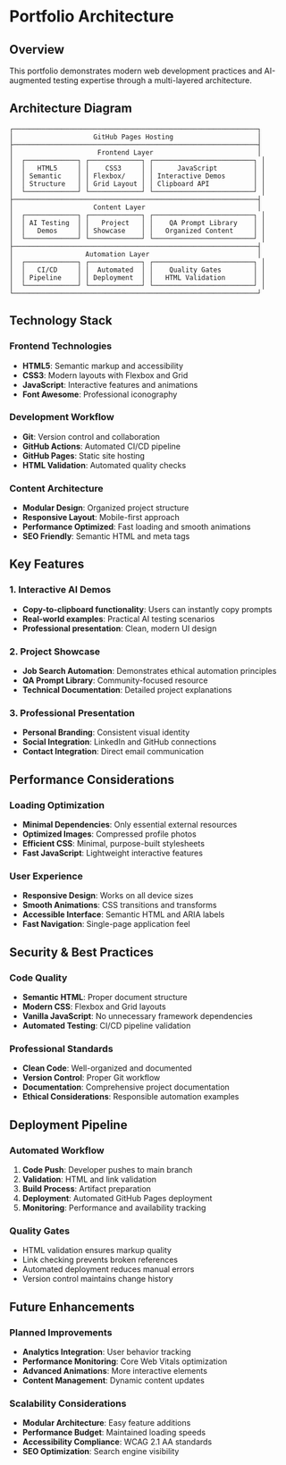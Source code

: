 # Portfolio Architecture

## Overview

This portfolio demonstrates modern web development practices and AI-augmented testing expertise through a multi-layered architecture.

## Architecture Diagram

```
┌─────────────────────────────────────────────────────────────┐
│                    GitHub Pages Hosting                     │
├─────────────────────────────────────────────────────────────┤
│                     Frontend Layer                          │
│  ┌─────────────┐ ┌─────────────┐ ┌─────────────────────────┐ │
│  │   HTML5     │ │    CSS3     │ │      JavaScript         │ │
│  │ Semantic    │ │ Flexbox/    │ │ Interactive Demos       │ │
│  │ Structure   │ │ Grid Layout │ │ Clipboard API           │ │
│  └─────────────┘ └─────────────┘ └─────────────────────────┘ │
├─────────────────────────────────────────────────────────────┤
│                    Content Layer                            │
│  ┌─────────────┐ ┌─────────────┐ ┌─────────────────────────┐ │
│  │ AI Testing  │ │   Project   │ │    QA Prompt Library    │ │
│  │   Demos     │ │ Showcase    │ │   Organized Content     │ │
│  └─────────────┘ └─────────────┘ └─────────────────────────┘ │
├─────────────────────────────────────────────────────────────┤
│                  Automation Layer                           │
│  ┌─────────────┐ ┌─────────────┐ ┌─────────────────────────┐ │
│  │   CI/CD     │ │  Automated  │ │    Quality Gates        │ │
│  │ Pipeline    │ │ Deployment  │ │   HTML Validation       │ │
│  └─────────────┘ └─────────────┘ └─────────────────────────┘ │
└─────────────────────────────────────────────────────────────┘
```

## Technology Stack

### Frontend Technologies
- **HTML5**: Semantic markup and accessibility
- **CSS3**: Modern layouts with Flexbox and Grid
- **JavaScript**: Interactive features and animations
- **Font Awesome**: Professional iconography

### Development Workflow
- **Git**: Version control and collaboration
- **GitHub Actions**: Automated CI/CD pipeline
- **GitHub Pages**: Static site hosting
- **HTML Validation**: Automated quality checks

### Content Architecture
- **Modular Design**: Organized project structure
- **Responsive Layout**: Mobile-first approach
- **Performance Optimized**: Fast loading and smooth animations
- **SEO Friendly**: Semantic HTML and meta tags

## Key Features

### 1. Interactive AI Demos
- **Copy-to-clipboard functionality**: Users can instantly copy prompts
- **Real-world examples**: Practical AI testing scenarios
- **Professional presentation**: Clean, modern UI design

### 2. Project Showcase
- **Job Search Automation**: Demonstrates ethical automation principles
- **QA Prompt Library**: Community-focused resource
- **Technical Documentation**: Detailed project explanations

### 3. Professional Presentation
- **Personal Branding**: Consistent visual identity
- **Social Integration**: LinkedIn and GitHub connections
- **Contact Integration**: Direct email communication

## Performance Considerations

### Loading Optimization
- **Minimal Dependencies**: Only essential external resources
- **Optimized Images**: Compressed profile photos
- **Efficient CSS**: Minimal, purpose-built stylesheets
- **Fast JavaScript**: Lightweight interactive features

### User Experience
- **Responsive Design**: Works on all device sizes
- **Smooth Animations**: CSS transitions and transforms
- **Accessible Interface**: Semantic HTML and ARIA labels
- **Fast Navigation**: Single-page application feel

## Security & Best Practices

### Code Quality
- **Semantic HTML**: Proper document structure
- **Modern CSS**: Flexbox and Grid layouts
- **Vanilla JavaScript**: No unnecessary framework dependencies
- **Automated Testing**: CI/CD pipeline validation

### Professional Standards
- **Clean Code**: Well-organized and documented
- **Version Control**: Proper Git workflow
- **Documentation**: Comprehensive project documentation
- **Ethical Considerations**: Responsible automation examples

## Deployment Pipeline

### Automated Workflow
1. **Code Push**: Developer pushes to main branch
2. **Validation**: HTML and link validation
3. **Build Process**: Artifact preparation
4. **Deployment**: Automated GitHub Pages deployment
5. **Monitoring**: Performance and availability tracking

### Quality Gates
- HTML validation ensures markup quality
- Link checking prevents broken references
- Automated deployment reduces manual errors
- Version control maintains change history

## Future Enhancements

### Planned Improvements
- **Analytics Integration**: User behavior tracking
- **Performance Monitoring**: Core Web Vitals optimization
- **Advanced Animations**: More interactive elements
- **Content Management**: Dynamic content updates

### Scalability Considerations
- **Modular Architecture**: Easy feature additions
- **Performance Budget**: Maintained loading speeds
- **Accessibility Compliance**: WCAG 2.1 AA standards
- **SEO Optimization**: Search engine visibility
